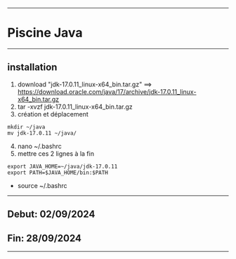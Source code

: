 *****************************************************

# Piscine Java

*****************************************************
## installation

1) download "jdk-17.0.11_linux-x64_bin.tar.gz" ==> https://download.oracle.com/java/17/archive/jdk-17.0.11_linux-x64_bin.tar.gz
2) tar -xvzf jdk-17.0.11_linux-x64_bin.tar.gz
3) création et déplacement
```
mkdir ~/java
mv jdk-17.0.11 ~/java/
```
4) nano ~/.bashrc
5) mettre ces 2 lignes à la fin
```
export JAVA_HOME=~/java/jdk-17.0.11
export PATH=$JAVA_HOME/bin:$PATH
```
- source ~/.bashrc

*****************************************************

## Debut: 02/09/2024
## Fin: 28/09/2024

*****************************************************